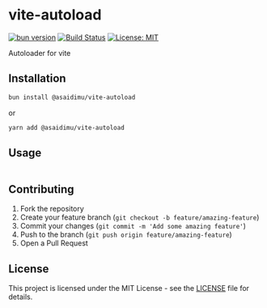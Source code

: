 # vite-autoload

[![bun version](https://badge.fury.io/js/@asaidimu/vite-autoload.svg)](https://badge.fury.io/js/@asaidimu/vite-autoload)
[![Build Status](https://github.com/asaidimu/vite-autoload/workflows/CI/badge.svg)](https://github.com/asaidimu/vite-autoload/actions)
[![License: MIT](https://img.shields.io/badge/License-MIT-yellow.svg)](https://opensource.org/licenses/MIT)

Autoloader for vite

## Installation

```bash
bun install @asaidimu/vite-autoload
```

or

```bash
yarn add @asaidimu/vite-autoload
```

## Usage

```typescript

```

## Contributing

1. Fork the repository
2. Create your feature branch (`git checkout -b feature/amazing-feature`)
3. Commit your changes (`git commit -m 'Add some amazing feature'`)
4. Push to the branch (`git push origin feature/amazing-feature`)
5. Open a Pull Request

## License

This project is licensed under the MIT License - see the [LICENSE](LICENSE) file for details.
